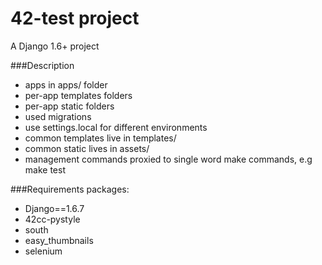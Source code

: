 42-test project
===========================
A Django 1.6+ project

###Description

* apps in apps/ folder
* per-app templates folders
* per-app static folders
* used migrations
* use settings.local for different environments
* common templates live in templates/
* common static lives in assets/
* management commands proxied to single word make commands, e.g make test

###Requirements packages:

* Django==1.6.7
* 42cc-pystyle
* south
* easy_thumbnails
* selenium